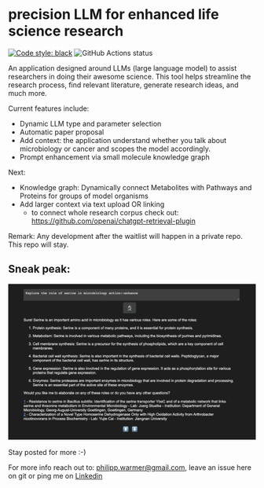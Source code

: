 # precision LLM for enhanced life science research
[![Code style: black](https://img.shields.io/badge/code%20style-black-000000.svg)](https://github.com/psf/black)
![GitHub Actions status](https://github.com/PhilWa/precision-LLMs-for-bio-research/actions/workflows/main.yml/badge.svg)


An application designed around LLMs (large language model) to assist researchers in doing their awesome science. This tool helps streamline the research process, find relevant literature, generate research ideas, and much more.

Current features include:

- Dynamic LLM type and parameter selection
- Automatic paper proposal
- Add context: the application understand whether you talk about microbiology or cancer and scopes the model accordingly.
- Prompt enhancement via small molecule knowledge graph


Next: 
- Knowledge graph: Dynamically connect Metabolites with Pathways and Proteins for groups of model organisms
- Add larger context via text upload OR linking
  - to connect whole research corpus check out: https://github.com/openai/chatgpt-retrieval-plugin 

Remark:
Any development after the waitlist will happen in a private repo.
This repo will stay.

## Sneak peak:
![](pictures/demo.png)


Stay posted for more :-)

For more info reach out to: philipp.warmer@gmail.com, leave an issue here on git or ping me on [Linkedin](https://www.linkedin.com/in/philippwarmer/) 
